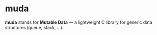 # muda

**muda** stands for **Mutable Data** — a lightweight C library for generic data structures (queue, stack, ...).
